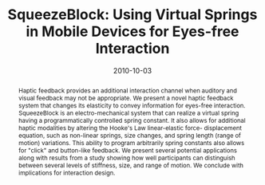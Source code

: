 ---
abstract: |-
  Haptic feedback provides an additional interaction channel when auditory and visual feedback may not be appropriate. We present a novel haptic feedback system that changes its elasticity to convey information for eyes-free interaction. SqueezeBlock is an electro-mechanical system that can realize a virtual spring having a programmatically controlled spring constant. It also allows for additional haptic modalities by altering the Hooke's Law linear-elastic force- displacement equation, such as non-linear springs, size changes, and spring length (range of motion) variations. This ability to program arbitrarily spring constants also allows for "click" and button-like feedback. We present several potential applications along with results from a study showing how well participants can distinguish between several levels of stiffness, size, and range of motion. We conclude with implications for interaction design.
authors:
- gupta
- campbell
- Jeffrey R. Hightower
- patel
award: ''
bibtex: |-
  @inproceedings{Gupta:2010:SUV:1866029.1866046,
   author = {Gupta, Sidhant and Campbell, Tim and Hightower, Jeffrey R. and Patel, Shwetak N.},
   title = {SqueezeBlock: Using Virtual Springs in Mobile Devices for Eyes-free Interaction},
   booktitle = {Proceedings of the 23Nd Annual ACM Symposium on User Interface Software and Technology},
   series = {UIST '10},
   year = {2010},
   isbn = {978-1-4503-0271-5},
   location = {New York, New York, USA},
   pages = {101--104},
   numpages = {4},
   url = {http://doi.acm.org/10.1145/1866029.1866046},
   doi = {10.1145/1866029.1866046},
   acmid = {1866046},
   publisher = {ACM},
   address = {New York, NY, USA},
   keywords = {eyes free interaction, haptics, springs},
  }
caption: ''
citation: |-
  Sidhant Gupta, Tim Campbell, Jeffrey R. Hightower, and Shwetak N. Patel. 2010. SqueezeBlock: using virtual springs in mobile devices for eyes-free interaction.  In Proceedings of the 23nd annual ACM symposium on User interface software and technology (UIST '10). ACM, New York, NY, USA,  101-104. DOI=http://dx.doi.org/10.1145/1866029.1866046
conference: ACM symposium on User Interface Software and Technology (UIST), 2010
date: '2010-10-03'
image: ''
pdf: /pdfs/squeezeblock.pdf
thumbnail: ''
title: 'SqueezeBlock: Using Virtual Springs in Mobile Devices for Eyes-free Interaction'
video: ''
video_embed: ''
redirect_from: /projects/SqueezeBlock/
---